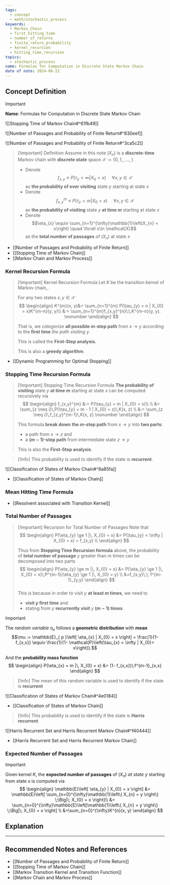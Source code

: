 ```yaml
---
tags:
  - concept
  - math/stochastic_process
keywords:
  - Markov_Chain
  - first_hitting_time
  - number_of_returns
  - finite_return_probability
  - kernel_recursion
  - hitting_time_recursion
topics:
  - stochastic_process
name: Formulas for Computation in Discrete State Markov Chain
date of note: 2024-06-22
---
```


## Concept Definition

>[!important]
>**Name**: Formulas for Computation in Discrete State Markov Chain


![[Stopping Time of Markov Chain#^61fb49]]

![[Number of Passages and Probability of Finite Return#^830eef]]

![[Number of Passages and Probability of Finite Return#^3ca5c2]]


>[!important] Definition
>Assume in this note $(X_{n})$ is a **discrete-time** Markov chain with **discrete state** space $\mathcal{X} := \{ 0, 1, \,{,}\ldots{,}\, \}$
>
>- Denote  $$f_{x,y} \equiv P(\tau_{y} < \infty | X_{0} = x)\, \quad \forall x, y \in \mathcal{X}$$ as **the probability of ever visiting** state $y$ starting at state $x$
>- Denote  $$f_{x,y}^{m} \equiv P(\tau_{y} = m | X_{0} = x)\, \quad \forall x, y \in \mathcal{X}$$ as **the probability of  visiting** state $y$ **at time $m$**  starting at state $x$
>- Denote $$\eta_{x} \equiv \sum_{n=1}^{\infty}\mathbb{1}\left(X_{n} = x\right) \quad \forall x\in \mathcal{X}$$ as the **total number of passages** of $(X_{n})$ at state $x$ 

- [[Number of Passages and Probability of Finite Return]]
- [[Stopping Time of Markov Chain]]
- [[Markov Chain and Markov Process]]

### Kernel Recursion Formula

>[!important] Kernel Recursion Formula
>Let $K$ be the transition kernel of Markov chain,.
>
>For any two states $x, y \in \mathcal{X}$
>$$
>\begin{align}
> K^{m}(x, y)&= \sum_{n=1}^{m} P(\tau_{y} = n | X_{0} = x)K^{m-n}(y, y)\\
> &:= \sum_{n=1}^{m}f_{x,y}^{n}\;\,K^{m-n}(y, y). \nonumber 
> \end{align}
>$$
>
>That is, we *categorize* **all possible $m$-step path** from $x\rightarrow y$ according to the **first time** *the path visiting* $y$. 
>
>This is called the **First-Step analysis.**
>
>This is also a **greedy algorithm**.

- [[Dynamic Programming for Optimal Stopping]]

### Stopping Time Recursion Formula

>[!important] Stopping Time Recursion Formula
> **The probability of  visiting** state $y$ **at time $m$**  starting at state $x$ can be computed recursively via
>$$
>\begin{align}
> f_{x,y}^{m} &:= P(\tau_{y} = m | X_{0} = x)\\ \\
>&= \sum_{z \neq i}\,P(\tau_{y} = m - 1 | X_{0} = z)\,K(x, z)  \\
> &:= \sum_{z \neq i}\,f_{z,y}^{m-1}\,K(x, z).\nonumber
> \end{align}
>$$  
>
>This formula **break down** **the $m$-step path** from $x\rightarrow y$ into **two parts**: 
>- a path from $x\rightarrow z$ and 
>- a **$(m-1)$-step path** from intermediate state $z\rightarrow y$ 
>  
>This is also the **First-Step analysis**.

>[!info]
>This probability is used to identify if the state is **recurrent**.

![[Classification of States of Markov Chain#^8a85fa]]

- [[Classification of States of Markov Chain]]


### Mean Hitting Time Formula




- [[Resolvent associated with Transition Kernel]]

###  Total Number of Passages 

>[!important] Recursion for Total Number of Passages
>Note that 
>$$
>\begin{align}
> P(\eta_{y} \ge 1 |\, X_{0} = x) &= P(\tau_{y} < \infty | X_{0} = x) = f_{x,y}  \\
> \end{align}
>$$
> 
>Thus from **Stopping Time Recursion formula** above, the probability of **total number of passage** $y$ greater than $m$ times can be decomposed into two parts
>$$
>\begin{align}
> P(\eta_{y} \ge m |\, X_{0} = x) &= P(\eta_{y} \ge 1 |\, X_{0} = x)\;P^{m-1}(\eta_{y} \ge 1 |\, X_{0} = y) \\
> &=f_{x,y}\,\; f^{m-1}_{y,y}
> \end{align}
>$$  
>This is because in order to visit $y$ **at least $m$ times**, we need to 
>- **visit $y$ first time** and 
>- stating from $y$ **recurrently visit** $y$ **$(m-1)$ times**.

>[!important] 
>The *random variable* $\eta_{x}$ follows a **geometric distribution** with **mean** $$\mu := \mathbb{E}_{ p }\left[  \eta_{x} | X_{0} = x \right] = \frac{1}{1- f_{x,x}} \equiv \frac{1}{1- \mathcal{P}\left(\tau_{x} < \infty | X_{0}= x\right)}.$$
>
>And the **probability mass function**
>$$
> \begin{align}
> P(\eta_{x} = m |\, X_{0} = x) &= (1- f_{x,x})\;f^{m-1}_{x,x} 
> \end{align}
>$$ 


>[!info]
>The mean of this random variable is used to identify if the state is **recurrent**

![[Classification of States of Markov Chain#^4e0184]]


- [[Classification of States of Markov Chain]]

>[!info]
>This probability is used to identify if the state is **Harris recurrent**

![[Harris Recurrent Set and Harris Recurrent Markov Chain#^f40444]]

- [[Harris Recurrent Set and Harris Recurrent Markov Chain]]

### Expected Number of Passages

>[!important]
>Given kernel $K$, the **expected number of passages** of $(X_{n})$ *at state $y$* starting from state $x$ is computed via
>$$
>\begin{align}
> \mathbb{E}\left[  \eta_{y} | X_{0} = x \right] &= \mathbb{E}\left[  \sum_{n=0}^{\infty}\mathbb{1}\left\{ X_{n} = y \right\}  \;\Big|\; X_{0} = x \right]\\
> &= \sum_{n=0}^{\infty}\mathbb{E}\left[\mathbb{1}\left\{ X_{n} = y \right\}  \;\Big|\; X_{0} = x \right]  \\
> &=\sum_{n=0}^{\infty}K^{n}(x, y)
> \end{align}
>$$ 


## Explanation











-----------
##  Recommended Notes and References

- [[Number of Passages and Probability of Finite Return]]
- [[Stopping Time of Markov Chain]]
- [[Markov Transition Kernel and Transition Function]]
- [[Markov Chain and Markov Process]]